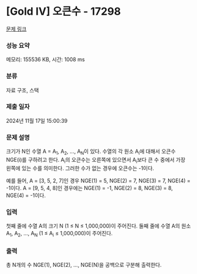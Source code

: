 # [Gold IV] 오큰수 - 17298 

[문제 링크](https://www.acmicpc.net/problem/17298) 

### 성능 요약

메모리: 155536 KB, 시간: 1008 ms

### 분류

자료 구조, 스택

### 제출 일자

2024년 11월 17일 15:00:39

### 문제 설명

<p style="user-select: auto !important;">크기가 N인 수열 A = A<sub style="user-select: auto !important;">1</sub>, A<sub style="user-select: auto !important;">2</sub>, ..., A<sub style="user-select: auto !important;">N</sub>이 있다. 수열의 각 원소 A<sub style="user-select: auto !important;">i</sub>에 대해서 오큰수 NGE(i)를 구하려고 한다. A<sub style="user-select: auto !important;">i</sub>의 오큰수는 오른쪽에 있으면서 A<sub style="user-select: auto !important;">i</sub>보다 큰 수 중에서 가장 왼쪽에 있는 수를 의미한다. 그러한 수가 없는 경우에 오큰수는 -1이다.</p>

<p style="user-select: auto !important;">예를 들어, A = [3, 5, 2, 7]인 경우 NGE(1) = 5, NGE(2) = 7, NGE(3) = 7, NGE(4) = -1이다. A = [9, 5, 4, 8]인 경우에는 NGE(1) = -1, NGE(2) = 8, NGE(3) = 8, NGE(4) = -1이다.</p>

### 입력 

 <p style="user-select: auto !important;">첫째 줄에 수열 A의 크기 N (1 ≤ N ≤ 1,000,000)이 주어진다. 둘째 줄에 수열 A의 원소 A<sub style="user-select: auto !important;">1</sub>, A<sub style="user-select: auto !important;">2</sub>, ..., A<sub style="user-select: auto !important;">N</sub> (1 ≤ A<sub style="user-select: auto !important;">i</sub> ≤ 1,000,000)이 주어진다.</p>

### 출력 

 <p style="user-select: auto !important;">총 N개의 수 NGE(1), NGE(2), ..., NGE(N)을 공백으로 구분해 출력한다.</p>

